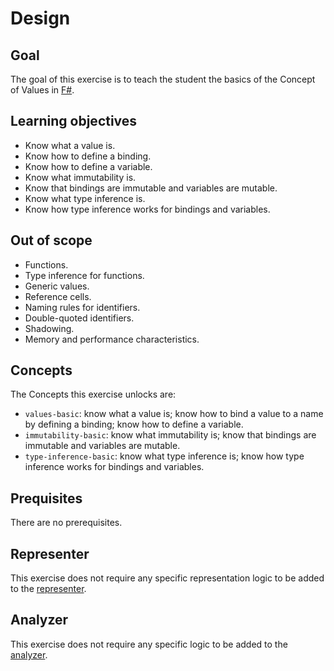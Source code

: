 # Design

## Goal

The goal of this exercise is to teach the student the basics of the Concept of Values in [F#][values].

## Learning objectives

- Know what a value is.
- Know how to define a binding.
- Know how to define a variable.
- Know what immutability is.
- Know that bindings are immutable and variables are mutable.
- Know what type inference is.
- Know how type inference works for bindings and variables.

## Out of scope

- Functions.
- Type inference for functions.
- Generic values.
- Reference cells.
- Naming rules for identifiers.
- Double-quoted identifiers.
- Shadowing.
- Memory and performance characteristics.

## Concepts

The Concepts this exercise unlocks are:

- `values-basic`: know what a value is; know how to bind a value to a name by defining a binding; know how to define a variable.
- `immutability-basic`: know what immutability is; know that bindings are immutable and variables are mutable.
- `type-inference-basic`: know what type inference is; know how type inference works for bindings and variables.

## Prequisites

There are no prerequisites.

## Representer

This exercise does not require any specific representation logic to be added to the [representer][representer].

## Analyzer

This exercise does not require any specific logic to be added to the [analyzer][analyzer].

[analyzer]: https://github.com/exercism/fsharp-analyzer
[representer]: https://github.com/exercism/fsharp-representer
[values]: https://docs.microsoft.com/en-us/dotnet/fsharp/language-reference/values/
